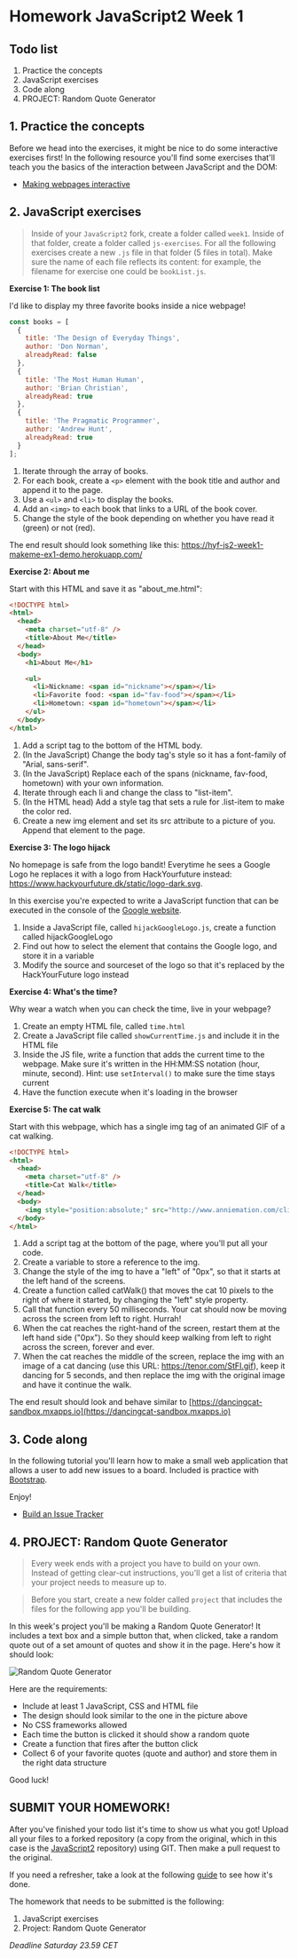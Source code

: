 # Homework JavaScript2 Week 1

## **Todo list**

1. Practice the concepts
2. JavaScript exercises
3. Code along
4. PROJECT: Random Quote Generator

## **1. Practice the concepts**

Before we head into the exercises, it might be nice to do some interactive exercises first! In the following resource you'll find some exercises that'll teach you the basics of the interaction between JavaScript and the DOM:

- [Making webpages interactive](https://www.khanacademy.org/computing/computer-programming/html-css-js)

## **2. JavaScript exercises**

> Inside of your `JavaScript2` fork, create a folder called `week1`. Inside of that folder, create a folder called `js-exercises`. For all the following exercises create a new `.js` file in that folder (5 files in total). Make sure the name of each file reflects its content: for example, the filename for exercise one could be `bookList.js`.

**Exercise 1: The book list**

I'd like to display my three favorite books inside a nice webpage!

```js
const books = [
  {
    title: 'The Design of Everyday Things',
    author: 'Don Norman',
    alreadyRead: false
  },
  {
    title: 'The Most Human Human',
    author: 'Brian Christian',
    alreadyRead: true
  },
  {
    title: 'The Pragmatic Programmer',
    author: 'Andrew Hunt',
    alreadyRead: true
  }
];
```

1. Iterate through the array of books.
2. For each book, create a `<p>` element with the book title and author and append it to the page.
3. Use a `<ul>` and `<li>` to display the books.
4. Add an `<img>` to each book that links to a URL of the book cover.
5. Change the style of the book depending on whether you have read it (green) or not (red).

The end result should look something like this:
https://hyf-js2-week1-makeme-ex1-demo.herokuapp.com/

**Exercise 2: About me**

Start with this HTML and save it as "about_me.html":

```html
<!DOCTYPE html>
<html>
  <head>
    <meta charset="utf-8" />
    <title>About Me</title>
  </head>
  <body>
    <h1>About Me</h1>

    <ul>
      <li>Nickname: <span id="nickname"></span></li>
      <li>Favorite food: <span id="fav-food"></span></li>
      <li>Hometown: <span id="hometown"></span></li>
    </ul>
  </body>
</html>
```

1. Add a script tag to the bottom of the HTML body.
2. (In the JavaScript) Change the body tag's style so it has a font-family of "Arial, sans-serif".
3. (In the JavaScript) Replace each of the spans (nickname, fav-food, hometown) with your own information.
4. Iterate through each li and change the class to "list-item".
5. (In the HTML head) Add a style tag that sets a rule for .list-item to make the color red.
6. Create a new img element and set its src attribute to a picture of you. Append that element to the page.

**Exercise 3: The logo hijack**

No homepage is safe from the logo bandit! Everytime he sees a Google Logo he replaces it with a logo from HackYourfuture instead: https://www.hackyourfuture.dk/static/logo-dark.svg.

In this exercise you're expected to write a JavaScript function that can be executed in the console of the [Google website](https://www.google.com).

1. Inside a JavaScript file, called `hijackGoogleLogo.js`, create a function called hijackGoogleLogo
2. Find out how to select the element that contains the Google logo, and store it in a variable
3. Modify the source and sourceset of the logo so that it's replaced by the HackYourFuture logo instead

**Exercise 4: What's the time?**

Why wear a watch when you can check the time, live in your webpage?

1. Create an empty HTML file, called `time.html`
2. Create a JavaScript file called `showCurrentTime.js` and include it in the HTML file
3. Inside the JS file, write a function that adds the current time to the webpage. Make sure it's written in the HH:MM:SS notation (hour, minute, second). Hint: use `setInterval()` to make sure the time stays current
4. Have the function execute when it's loading in the browser

**Exercise 5: The cat walk**

Start with this webpage, which has a single img tag of an animated GIF of a cat walking.

```html
<!DOCTYPE html>
<html>
  <head>
    <meta charset="utf-8" />
    <title>Cat Walk</title>
  </head>
  <body>
    <img style="position:absolute;" src="http://www.anniemation.com/clip_art/images/cat-walk.gif" />
  </body>
</html>
```

1. Add a script tag at the bottom of the page, where you'll put all your code.
2. Create a variable to store a reference to the img.
3. Change the style of the img to have a "left" of "0px", so that it starts at the left hand of the screens.
4. Create a function called catWalk() that moves the cat 10 pixels to the right of where it started, by changing the "left" style property.
5. Call that function every 50 milliseconds. Your cat should now be moving across the screen from left to right. Hurrah!
6. When the cat reaches the right-hand of the screen, restart them at the left hand side ("0px"). So they should keep walking from left to right across the screen, forever and ever.
7. When the cat reaches the middle of the screen, replace the img with an image of a cat dancing (use this URL: https://tenor.com/StFI.gif), keep it dancing for 5 seconds, and then replace the img with the original image and have it continue the walk.


The end result should look and behave similar to [https://dancingcat-sandbox.mxapps.io](https://dancingcat-sandbox.mxapps.io)

## **3. Code along**

In the following tutorial you'll learn how to make a small web application that allows a user to add new issues to a board. Included is practice with [Bootstrap](https://getbootstrap.com/).

Enjoy!

- [Build an Issue Tracker](https://www.youtube.com/watch?v=NYq9J-Eur9U)

## **4. PROJECT: Random Quote Generator**

> Every week ends with a project you have to build on your own. Instead of getting clear-cut instructions, you'll get a list of criteria that your project needs to measure up to.

> Before you start, create a new folder called `project` that includes the files for the following app you'll be building.

In this week's project you'll be making a Random Quote Generator! It includes a text box and a simple button that, when clicked, take a random quote out of a set amount of quotes and show it in the page. Here's how it should look:

![Random Quote Generator](../assets/randomquotegenerator.png)

Here are the requirements:

- Include at least 1 JavaScript, CSS and HTML file
- The design should look similar to the one in the picture above
- No CSS frameworks allowed
- Each time the button is clicked it should show a random quote
- Create a function that fires after the button click
- Collect 6 of your favorite quotes (quote and author) and store them in the right data structure

Good luck!

## **SUBMIT YOUR HOMEWORK!**

After you've finished your todo list it's time to show us what you got! Upload all your files to a forked repository (a copy from the original, which in this case is the [JavaScript2](https://www.github.com/HackYourFuture/JavaScript2) repository) using GIT. Then make a pull request to the original.

If you need a refresher, take a look at the following [guide](../hand-in-homework-guide.md) to see how it's done.

The homework that needs to be submitted is the following:

1. JavaScript exercises
2. Project: Random Quote Generator

_Deadline Saturday 23.59 CET_
